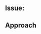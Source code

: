 ## Issue: <!-- #SOURCE_ISSUE -->

## Approach

<!-- Describe what you did and why -->

<!--
Please:
* Clearly and concisely name your PR
* Split different bugs/features into different PRs
* Ask deptofdefense/code-mil for review
* Ensure the checks pass before asking for review
-->
